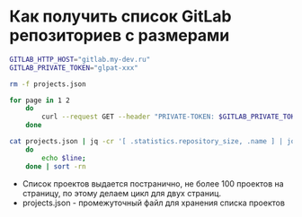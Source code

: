 # Как получить список GitLab репозиториев с размерами

```bash
GITLAB_HTTP_HOST="gitlab.my-dev.ru"
GITLAB_PRIVATE_TOKEN="glpat-xxx"

rm -f projects.json

for page in 1 2
    do
        curl --request GET --header "PRIVATE-TOKEN: $GITLAB_PRIVATE_TOKEN" "https://$GITLAB_HTTP_HOST/api/v4/projects/?statistics=true&page=${page}&per_page=100&order_by=name&sort=asc" | jq '.[]' >> projects.json
    done

cat projects.json | jq -cr '[ .statistics.repository_size, .name ] | join(" ")' | while read line;
    do
        echo $line;
    done | sort -rn
```

- Список проектов выдается постранично, не более 100 проектов на страницу, по этому делаем цикл для двух страниц.
- projects.json - промежуточный файл для хранения списка проектов